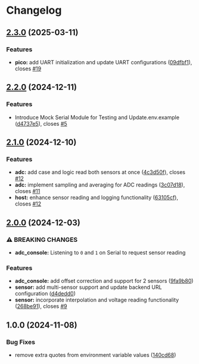 # Changelog

## [2.3.0](https://github.com/FelizCoder/crewstand.sensor_gateway/compare/v2.2.0...v2.3.0) (2025-03-11)


### Features

* **pico:** add UART initialization and update UART configurations ([09dfbf1](https://github.com/FelizCoder/crewstand.sensor_gateway/commit/09dfbf1599c1d29d4fafeb93bec6e81324c191be)), closes [#19](https://github.com/FelizCoder/crewstand.sensor_gateway/issues/19)

## [2.2.0](https://github.com/FelizCoder/crewstand.sensor_gateway/compare/v2.1.0...v2.2.0) (2024-12-11)


### Features

* Introduce Mock Serial Module for Testing and Update.env.example ([d4737e5](https://github.com/FelizCoder/crewstand.sensor_gateway/commit/d4737e5f468cb914ed03d961e63af6f9969a4e69)), closes [#5](https://github.com/FelizCoder/crewstand.sensor_gateway/issues/5)

## [2.1.0](https://github.com/FelizCoder/crewstand.sensor_gateway/compare/v2.0.0...v2.1.0) (2024-12-10)


### Features

* **adc:** add case and logic read both sensors at once ([4c3d50f](https://github.com/FelizCoder/crewstand.sensor_gateway/commit/4c3d50fd5bdfdd9db36cb149c86eaf5e14bb9e9d)), closes [#12](https://github.com/FelizCoder/crewstand.sensor_gateway/issues/12)
* **adc:** implement sampling and averaging for ADC readings ([3c07d18](https://github.com/FelizCoder/crewstand.sensor_gateway/commit/3c07d1862790f7ba672e07f0dc8a91346f89805f)), closes [#11](https://github.com/FelizCoder/crewstand.sensor_gateway/issues/11)
* **host:** enhance sensor reading and logging functionality ([63105cf](https://github.com/FelizCoder/crewstand.sensor_gateway/commit/63105cf49d90c31af2a1752a9d43defd3f983f57)), closes [#12](https://github.com/FelizCoder/crewstand.sensor_gateway/issues/12)

## [2.0.0](https://github.com/FelizCoder/crewstand.sensor_gateway/compare/v1.0.0...v2.0.0) (2024-12-03)


### ⚠ BREAKING CHANGES

* **adc_console:** Listening to `0` and `1` on Serial to request sensor reading

### Features

* **adc_console:** add offset correction and support for 2 sensors ([9fa9b80](https://github.com/FelizCoder/crewstand.sensor_gateway/commit/9fa9b80f6cfed349fbfafef1e4de1b7f2b30c6fe))
* **sensor:** add multi-sensor support and update backend URL configuration ([d4dedd0](https://github.com/FelizCoder/crewstand.sensor_gateway/commit/d4dedd008d6b5c3b88e26c7b869826bbf684c4e1))
* **sensor:** incorporate interpolation and voltage reading functionality ([268be91](https://github.com/FelizCoder/crewstand.sensor_gateway/commit/268be916ae344b8e7d013022dc016f1e832b51cd)), closes [#9](https://github.com/FelizCoder/crewstand.sensor_gateway/issues/9)

## 1.0.0 (2024-11-08)


### Bug Fixes

* remove extra quotes from environment variable values ([140cd68](https://github.com/FelizCoder/crewstand.sensor_gateway/commit/140cd68246998af9352adda4b621783f1aaa89c3))

